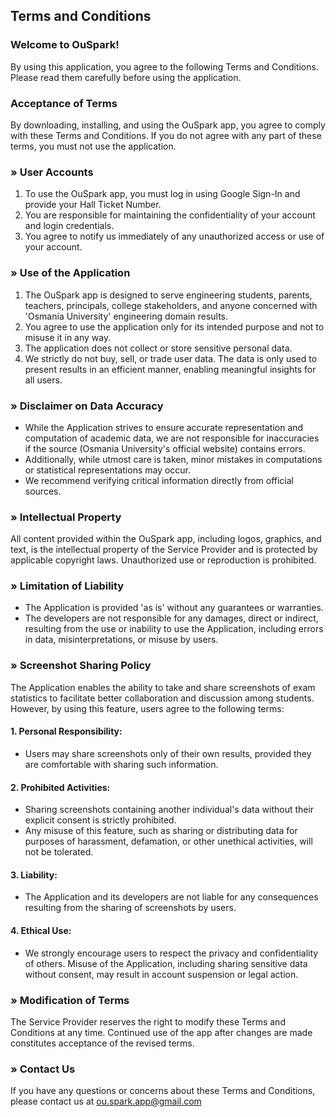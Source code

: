 ## Terms and Conditions

### Welcome to OuSpark!
By using this application, you agree to the following Terms and Conditions. Please read them carefully before using the application.

### Acceptance of Terms
By downloading, installing, and using the OuSpark app, you agree to comply with these Terms and Conditions. If you do not agree with any part of these terms, you must not use the application.

### » User Accounts
1. To use the OuSpark app, you must log in using Google Sign-In and provide your Hall Ticket Number.  
2. You are responsible for maintaining the confidentiality of your account and login credentials.  
3. You agree to notify us immediately of any unauthorized access or use of your account.

### » Use of the Application
1. The OuSpark app is designed to serve engineering students, parents, teachers, principals, college stakeholders, and anyone concerned with 'Osmania University' engineering domain results.  
2. You agree to use the application only for its intended purpose and not to misuse it in any way.  
3. The application does not collect or store sensitive personal data.  
4. We strictly do not buy, sell, or trade user data. The data is only used to present results in an efficient manner, enabling meaningful insights for all users.

### » Disclaimer on Data Accuracy
- While the Application strives to ensure accurate representation and computation of academic data, we are not responsible for inaccuracies if the source (Osmania University's official website) contains errors.  
- Additionally, while utmost care is taken, minor mistakes in computations or statistical representations may occur.  
- We recommend verifying critical information directly from official sources.

### » Intellectual Property
All content provided within the OuSpark app, including logos, graphics, and text, is the intellectual property of the Service Provider and is protected by applicable copyright laws. Unauthorized use or reproduction is prohibited.

### » Limitation of Liability
- The Application is provided 'as is' without any guarantees or warranties.  
- The developers are not responsible for any damages, direct or indirect, resulting from the use or inability to use the Application, including errors in data, misinterpretations, or misuse by users.

### » Screenshot Sharing Policy
The Application enables the ability to take and share screenshots of exam statistics to facilitate better collaboration and discussion among students. However, by using this feature, users agree to the following terms:

#### 1. Personal Responsibility:
- Users may share screenshots only of their own results, provided they are comfortable with sharing such information.

#### 2. Prohibited Activities:
- Sharing screenshots containing another individual's data without their explicit consent is strictly prohibited.  
- Any misuse of this feature, such as sharing or distributing data for purposes of harassment, defamation, or other unethical activities, will not be tolerated.

#### 3. Liability:
- The Application and its developers are not liable for any consequences resulting from the sharing of screenshots by users.

#### 4. Ethical Use:
- We strongly encourage users to respect the privacy and confidentiality of others. Misuse of the Application, including sharing sensitive data without consent, may result in account suspension or legal action.

### » Modification of Terms
The Service Provider reserves the right to modify these Terms and Conditions at any time. Continued use of the app after changes are made constitutes acceptance of the revised terms.

### » Contact Us
If you have any questions or concerns about these Terms and Conditions, please contact us at [ou.spark.app@gmail.com](mailto:ou.spark.app@gmail.com)
